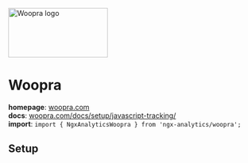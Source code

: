 <img 
    src="../../../assets/svg/woopra.svg" 
    alt="Woopra logo"
    height="100px"
    width="200px" />

# Woopra
__homepage__: [woopra.com](https://www.woopra.com/)  
__docs__: [woopra.com/docs/setup/javascript-tracking/](https://www.woopra.com/docs/setup/javascript-tracking/)  
__import__: `import { NgxAnalyticsWoopra } from 'ngx-analytics/woopra';`

## Setup
